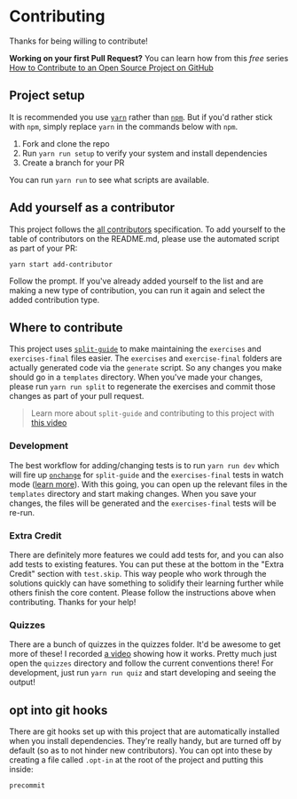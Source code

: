 # Contributing

Thanks for being willing to contribute!

**Working on your first Pull Request?** You can learn how from this *free* series
[How to Contribute to an Open Source Project on GitHub][egghead]

## Project setup

It is recommended you use [`yarn`](https://yarnpkg.com/) rather than [`npm`](https://www.npmjs.com/). But if you'd
rather stick with `npm`, simply replace `yarn` in the commands below with `npm`.

1. Fork and clone the repo
2. Run `yarn run setup` to verify your system and install dependencies
3. Create a branch for your PR

You can run `yarn run` to see what scripts are available.

## Add yourself as a contributor

This project follows the [all contributors][all-contributors] specification. To add yourself to the table of
contributors on the README.md, please use the automated script as part of your PR:

```console
yarn start add-contributor
```

Follow the prompt. If you've already added yourself to the list and are making a new type of contribution, you can run
it again and select the added contribution type.

## Where to contribute

This project uses [`split-guide`](https://github.com/kentcdodds/split-guide) to make maintaining the `exercises` and
`exercises-final` files easier. The `exercises` and `exercise-final` folders are actually generated code via the
`generate` script. So any changes you make should go in a `templates` directory. When you've made your changes,
please run `yarn run split` to regenerate the exercises and commit those changes as part of your pull request.

> Learn more about `split-guide` and contributing to this project with [this video](https://youtu.be/CSVOPw_5OT0)

### Development

The best workflow for adding/changing tests is to run `yarn run dev` which will fire up [`onchange`][onchange] for
`split-guide` and the `exercises-final` tests in watch mode ([learn more][jest-watch]). With this going, you can open up
the relevant files in the `templates` directory and start making changes. When you save your changes, the files will
be generated and the `exercises-final` tests will be re-run.

### Extra Credit

There are definitely more features we could add tests for, and you can also add tests to existing features. You can put
these at the bottom in the "Extra Credit" section with `test.skip`. This way people who work through the solutions
quickly can have something to solidify their learning further while others finish the core content. Please follow the
instructions above when contributing. Thanks for your help!

### Quizzes

There are a bunch of quizzes in the quizzes folder. It'd be awesome to get more of these! I recorded
[a video](https://youtu.be/LlNGtPFK9OM) showing how it works. Pretty much just open the `quizzes` directory and follow
the current conventions there! For development, just run `yarn run quiz` and start developing and seeing the output!

## opt into git hooks

There are git hooks set up with this project that are automatically installed when you install dependencies. They're
really handy, but are turned off by default (so as to not hinder new contributors). You can opt into these by creating
a file called `.opt-in` at the root of the project and putting this inside:

```
precommit
```

[egghead]: https://egghead.io/series/how-to-contribute-to-an-open-source-project-on-github
[all-contributors]: https://github.com/kentcdodds/all-contributors
[onchange]: https://npmjs.com/package/onchange
[jest-watch]: https://egghead.io/lessons/javascript-use-jest-s-interactive-watch-mode?pl=testing-javascript-with-jest-a36c4074

